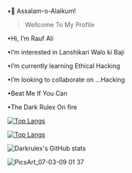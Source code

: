 •💓 Assalam-o-Alaikum!

> Wellcome To My Profile

•Hi, I’m Rauf Ali

•I’m interested in Lanshikari Walo ki Baji

•I’m currently learning Ethical Hacking

•I’m looking to collaborate on ...Hacking

•Beat Me If You Can

•The Dark Rulex On fire


[![Top Langs](https://github-readme-stats.vercel.app/api/top-langs/?username=Darkrulex)](https://github.com/Darkrulex/github-readme-stats)


[![Top Langs](https://github-readme-stats.vercel.app/api/top-langs/?username=Darkrulex&layout=compact)](https://github.com/Darkrulex/github-readme-stats)


![Darkrulex's GitHub stats](https://github-readme-stats.vercel.app/api?username=Darkrulex&show_icons=true)


![PicsArt_07-03-09 01 37](https://user-images.githubusercontent.com/87162660/127104692-864c2a56-2170-43ba-83b4-68c910682908.jpg)



